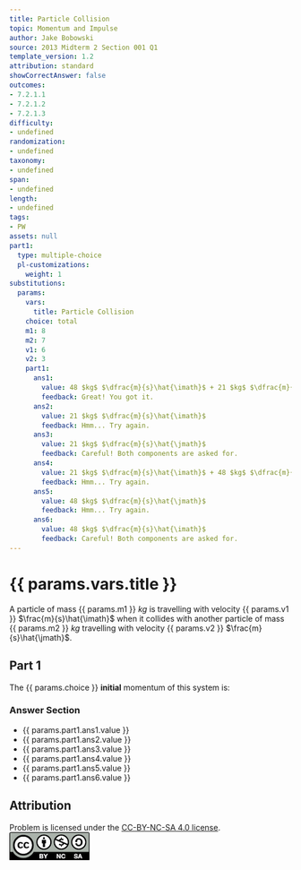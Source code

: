 ```yaml
---
title: Particle Collision
topic: Momentum and Impulse
author: Jake Bobowski
source: 2013 Midterm 2 Section 001 Q1
template_version: 1.2
attribution: standard
showCorrectAnswer: false
outcomes:
- 7.2.1.1
- 7.2.1.2
- 7.2.1.3
difficulty:
- undefined
randomization:
- undefined
taxonomy:
- undefined
span:
- undefined
length:
- undefined
tags:
- PW
assets: null
part1:
  type: multiple-choice
  pl-customizations:
    weight: 1
substitutions:
  params:
    vars:
      title: Particle Collision
    choice: total
    m1: 8
    m2: 7
    v1: 6
    v2: 3
    part1:
      ans1:
        value: 48 $kg$ $\dfrac{m}{s}\hat{\imath}$ + 21 $kg$ $\dfrac{m}{s}\hat{\jmath}$
        feedback: Great! You got it.
      ans2:
        value: 21 $kg$ $\dfrac{m}{s}\hat{\imath}$
        feedback: Hmm... Try again.
      ans3:
        value: 21 $kg$ $\dfrac{m}{s}\hat{\jmath}$
        feedback: Careful! Both components are asked for.
      ans4:
        value: 21 $kg$ $\dfrac{m}{s}\hat{\imath}$ + 48 $kg$ $\dfrac{m}{s}\hat{\jmath}$
        feedback: Hmm... Try again.
      ans5:
        value: 48 $kg$ $\dfrac{m}{s}\hat{\jmath}$
        feedback: Hmm... Try again.
      ans6:
        value: 48 $kg$ $\dfrac{m}{s}\hat{\imath}$
        feedback: Careful! Both components are asked for.
---
```

# {{ params.vars.title }}
A particle of mass {{ params.m1 }} $kg$ is travelling with velocity {{ params.v1 }} $\frac{m}{s}\hat{\imath}$ when it collides with another particle of mass {{ params.m2 }} $kg$ travelling with velocity {{ params.v2 }} $\frac{m}{s}\hat{\jmath}$.

## Part 1

The {{ params.choice }} **initial** momentum of this system is:

### Answer Section

- {{ params.part1.ans1.value }}
- {{ params.part1.ans2.value }}
- {{ params.part1.ans3.value }}
- {{ params.part1.ans4.value }}
- {{ params.part1.ans5.value }}
- {{ params.part1.ans6.value }}

## Attribution

Problem is licensed under the [CC-BY-NC-SA 4.0 license](https://creativecommons.org/licenses/by-nc-sa/4.0/).<br> ![The Creative Commons 4.0 license requiring attribution-BY, non-commercial-NC, and share-alike-SA license.](https://raw.githubusercontent.com/firasm/bits/master/by-nc-sa.png)